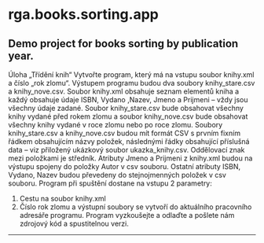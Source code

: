 # rga.books.sorting.app
Demo project for books sorting by publication year. 
---
Úloha „Třídění knih“
Vytvořte program, který má na vstupu soubor knihy.xml a číslo „rok zlomu“.
Výstupem programu budou dva soubory knihy_stare.csv a knihy_nove.csv.
Soubor knihy.xml obsahuje seznam elementů kniha a každý obsahuje údaje ISBN, Vydano ,Nazev, Jmeno a
Prijmeni – vždy jsou všechny údaje zadané.
Soubor knihy_stare.csv bude obsahovat všechny knihy vydané před rokem zlomu a soubor knihy_nove.csv
bude obsahovat všechny knihy vydané v roce zlomu nebo po roce zlomu.
Soubory knihy_stare.csv a knihy_nove.csv budou mít formát CSV s prvním fixním řádkem obsahujícím názvy
položek, následnými řádky obsahující příslušná data – viz přiložený ukázkový soubor ukazka_knihy.csv.
Oddělovací znak mezi položkami je středník.
Atributy Jmeno a Prijmeni z knihy.xml budou na výstupu spojeny do položky Autor v csv souboru. Ostatní
atributy ISBN, Vydano, Nazev budou převedeny do stejnojmenných položek v csv souboru.
Program při spuštění dostane na vstupu 2 parametry:
1. Cestu na soubor knihy.xml
2. Číslo rok zlomu
   a výstupní soubory se vytvoří do aktuálního pracovního adresáře programu.
   Program vyzkoušejte a odlaďte a pošlete nám zdrojový kód a spustitelnou verzi.
---